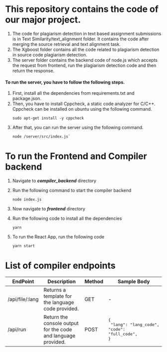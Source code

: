 # This repository contains the code of our major project.

1. The code for plagiarism detection in text based assignment submissions is in Text Similarity/text_alignment folder. It contains the code after merging the source retrieval and text alignment task.
2. The Xgboost folder contains all the code related to plagiarism detection in source code plagiarism detection.
3. The server folder contains the backend code of node.js which accepts the request from frontend, run the plagiarism detection code and then return the response.

#### To run the server, you have to follow the following steps.

1. First, install all the dependencies from requirements.txt and package.json.
2. Then, you have to install Cppcheck, a static code analyzer for C/C++. Cppcheck can be installed on ubuntu using the following command.
   ```
   sudo apt-get install -y cppcheck
   ```
3. After that, you can run the server using the following command.
   ```
   node /server/src/index.js`
   ```

# To run the Frontend and Compiler backend

1. Navigate to **_compiler_backend_** directory
2. Run the following command to start the compiler backend

   ```
   node index.js
   ```

3. Now navigate to **_frontend_** directory
4. Run the following code to install all the dependencies

   ```
   yarn
   ```

5. To run the React App, run the following code

   ```
   yarn start
   ```

# List of compiler endpoints

| EndPoint        | Description                                                   | Method | Sample Body                                                                    |
| --------------- | ------------------------------------------------------------- | ------ | ------------------------------------------------------------------------------ |
| /api/file/:lang | Returns a template for the language code provided.            | GET    | -                                                                              |
| /api/run        | Return the console output for the code and language provided. | POST   | <pre lang="json">{<br> "lang": "lang_code",<br>"code": "full_code",<br>}</pre> |
